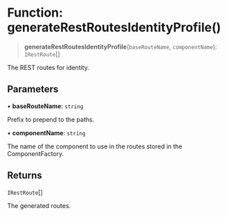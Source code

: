 # Function: generateRestRoutesIdentityProfile()

> **generateRestRoutesIdentityProfile**(`baseRouteName`, `componentName`): `IRestRoute`[]

The REST routes for identity.

## Parameters

• **baseRouteName**: `string`

Prefix to prepend to the paths.

• **componentName**: `string`

The name of the component to use in the routes stored in the ComponentFactory.

## Returns

`IRestRoute`[]

The generated routes.
